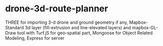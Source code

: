 # drone-3d-route-planner
THREE for importing 3-d drone and ground geometry if any, Mapbox-Standard 3d layer (fill-extrusion and line-elevated layers) and mapbox-GL-Draw tool with Turf.jS for geo-spatial part, Mongoose for Object Related Modeling, Express for server
